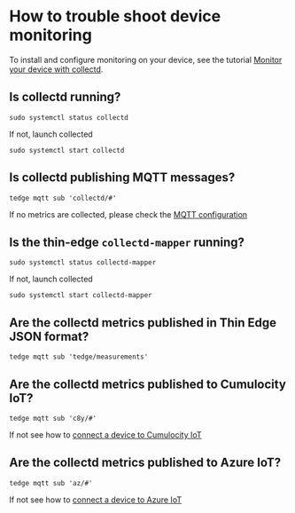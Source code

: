 # How to trouble shoot device monitoring

To install and configure monitoring on your device,
see the tutorial [Monitor your device with collectd](../tutorials/device-monitoring.md).

## Is collectd running?

```
sudo systemctl status collectd
```

If not, launch collected

```
sudo systemctl start collectd
```

## Is collectd publishing MQTT messages?

```
tedge mqtt sub 'collectd/#'
```

If no metrics are collected, please check the [MQTT configuration](../tutorials/device-monitoring.md#collectdconf)

## Is the thin-edge `collectd-mapper` running?

```
sudo systemctl status collectd-mapper
```

If not, launch collected

```
sudo systemctl start collectd-mapper
```

## Are the collectd metrics published in Thin Edge JSON format?

```
tedge mqtt sub 'tedge/measurements'
```

## Are the collectd metrics published to Cumulocity IoT?

```
tedge mqtt sub 'c8y/#'
```

If not see how to [connect a device to Cumulocity IoT](../tutorials/connect-c8y.md)

## Are the collectd metrics published to Azure IoT?

```
tedge mqtt sub 'az/#'
```

If not see how to [connect a device to Azure IoT](../tutorials/connect-azure.md)
